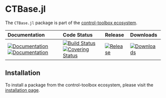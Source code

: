 # CTBase.jl

[ci-img]: https://github.com/control-toolbox/CTBase.jl/actions/workflows/CI.yml/badge.svg?branch=main
[ci-url]: https://github.com/control-toolbox/CTBase.jl/actions/workflows/CI.yml?query=branch%3Amain

[co-img]: https://codecov.io/gh/control-toolbox/CTBase.jl/branch/main/graph/badge.svg?token=YM5YQQUSO3
[co-url]: https://codecov.io/gh/control-toolbox/CTBase.jl

[doc-dev-img]: https://img.shields.io/badge/docs-dev-blue.svg
[doc-dev-url]: http://control-toolbox.github.io/CTBase.jl/dev

[doc-stable-img]: https://img.shields.io/badge/docs-stable-blue.svg
[doc-stable-url]: http://control-toolbox.github.io/CTBase.jl/stable

[down-img]: https://shields.io/endpoint?url=https://pkgs.genieframework.com/api/v1/badge/CTBase
[down-url]: https://pkgs.genieframework.com?packages=CTBase

[release-img]: https://img.shields.io/github/v/release/control-toolbox/CTBase.jl.svg?style=round-square
[release-url]: https://github.com/control-toolbox/CTBase.jl/releases

The `CTBase.jl` package is part of the [control-toolbox ecosystem](https://github.com/control-toolbox).

| **Documentation**  | **Code Status**  | **Release**  | **Downloads** |
|:-------------------|:-----------------|:-------------|:--------------|
| [![Documentation][doc-stable-img]][doc-stable-url] [![Documentation][doc-dev-img]][doc-dev-url] | [![Build Status][ci-img]][ci-url] [![Covering Status][co-img]][co-url] | [![Release][release-img]][release-url] | [![Downloads][down-img]][down-url] |

## Installation

To install a package from the control-toolbox ecosystem, please visit the [installation page](https://github.com/control-toolbox#installation).
